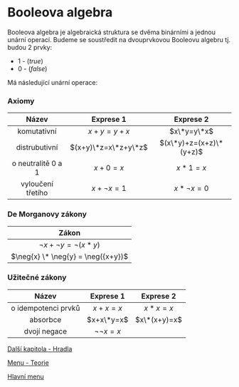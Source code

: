 # Booleova algebra

Booleova algebra je algebraická struktura se dvěma binárními a jednou unární operací. Budeme se soustředit na dvouprvkovou Booleovu algebru tj. budou 2 prvky: 
- $1$ - ($true$)
- $0$ - ($false$)

Má následující unární operace:

### Axiomy
| Název | Exprese 1 | Exprese 2 |
|:-----:|:-------:|:-:|
| komutativní | $x+y=y+x$ | $x\*y=y\*x$
| distrubutivní | $(x+y)\*z=x\*z+y\*z$ | $(x\*y)+z=(x+z)\*(y+z)$ |
| o neutralitě 0 a 1 | $x+0=x$ | $x*1=x$ |
| vyloučení třetího | $x+\neg{x} = 1$ | $x*\neg{x} = 0$ |

### De Morganovy zákony
| Zákon |
|:-----:|
|$\neg{x} + \neg{y} = \neg({x*y})$|
|$\neg{x} \* \neg{y} = \neg({x+y})$|

### Užitečné zákony
|Název| Exprese 1 | Exprese 2 |
|:-----:|:-------:|:-:|
| o idempotenci prvků|$x+x=x$|$x*x=x$|
| absorbce | $x+x\*y=x$ | $x\*(x+y)=x$ |
| dvojí negace | $\neg\neg{x} = x$ |


[Další kapitola - Hradla](hradla.md)

[Menu - Teorie](../teorie.md)

[Hlavní menu](/README.md)